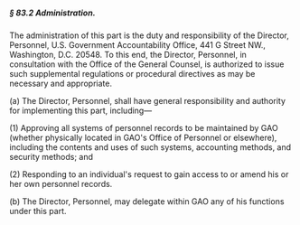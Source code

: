 ##### § 83.2 Administration. #####

The administration of this part is the duty and responsibility of the Director, Personnel, U.S. Government Accountability Office, 441 G Street NW., Washington, D.C. 20548. To this end, the Director, Personnel, in consultation with the Office of the General Counsel, is authorized to issue such supplemental regulations or procedural directives as may be necessary and appropriate.

(a) The Director, Personnel, shall have general responsibility and authority for implementing this part, including—

(1) Approving all systems of personnel records to be maintained by GAO (whether physically located in GAO's Office of Personnel or elsewhere), including the contents and uses of such systems, accounting methods, and security methods; and

(2) Responding to an individual's request to gain access to or amend his or her own personnel records.

(b) The Director, Personnel, may delegate within GAO any of his functions under this part.